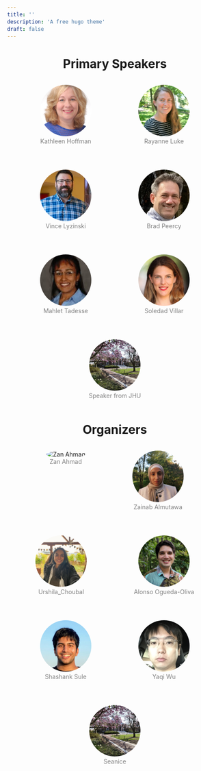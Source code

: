 ```yaml
---
title: ''
description: 'A free hugo theme'
draft: false
---
```


<h1 style="text-align: center;">Primary Speakers</h1>


<div style="display: flex; justify-content: center; gap: 30px; flex-wrap: wrap;">
    <figure style="text-align: center;">
        <img src="Kathleen_Hoffman.JPG" alt="Kathleen Hoffman" width="120" height="120" style="border-radius: 50%; object-fit: cover;">
        <figcaption style="font-size: 14px; color: gray;">Kathleen Hoffman</figcaption>
    </figure>
    <figure style="text-align: center;">
        <img src="Rayanne_Luke.JPG" alt="Rayanne Luke" width="120" height="120" style="border-radius: 50%; object-fit: cover;">
        <figcaption style="font-size: 14px; color: gray;">Rayanne Luke</figcaption>
    </figure>
    <figure style="text-align: center;">
        <img src="Vince_Lyzinski.png" alt="Vince Lyzinski" width="120" height="120" style="border-radius: 50%; object-fit: cover;">
        <figcaption style="font-size: 14px; color: gray;">Vince Lyzinski</figcaption>
    </figure>
    <figure style="text-align: center;">
        <img src="Brad_Peercy.jpg" alt="Brad Peercy" width="120" height="120" style="border-radius: 50%; object-fit: cover;">
        <figcaption style="font-size: 14px; color: gray;">Brad Peercy</figcaption>
    </figure>
    <figure style="text-align: center;">
        <img src="Mahlet_Tadesse.jpg" alt="Mahlet Tadesse" width="120" height="120" style="border-radius: 50%; object-fit: cover;">
        <figcaption style="font-size: 14px; color: gray;">Mahlet Tadesse</figcaption>
    </figure>
    <figure style="text-align: center;">
        <img src="Soledad_Villar.png" alt="Soledad Villar" width="120" height="120" style="border-radius: 50%; object-fit: cover;">
        <figcaption style="font-size: 14px; color: gray;">Soledad Villar</figcaption>
    </figure>
    <figure style="text-align: center;">
        <img src="jhu.png" alt="Name" width="120" height="120" style="border-radius: 50%; object-fit: cover;">
        <figcaption style="font-size: 14px; color: gray;">Speaker from JHU</figcaption>
    </figure>
</div>

<h1 style="text-align: center;">Organizers</h1>
<div style="display: flex; justify-content: center; gap: 30px; flex-wrap: wrap;">
    <figure style="text-align: center;">
        <img src="Zan_Ahmad.jpeg" alt="Zan Ahmad" width="120" height="120" style="border-radius: 50%; object-fit: cover;">
        <figcaption style="font-size: 14px; color: gray;">Zan Ahmad</figcaption>
    </figure>
    <figure style="text-align: center;">
        <img src="Zainab_Almutawa.jpg" alt="Zainab Almutawa" width="120" height="120" style="border-radius: 50%; object-fit: cover;">
        <figcaption style="font-size: 14px; color: gray;">Zainab Almutawa</figcaption>
    </figure>
    <figure style="text-align: center;">
        <img src="Urshila_Choubal.jpeg" alt="Urshila_Choubal" width="120" height="120" style="border-radius: 50%; object-fit: cover;">
        <figcaption style="font-size: 14px; color: gray;">Urshila_Choubal</figcaption>
    </figure>
    <figure style="text-align: center;">
        <img src="Alonso_Ogueda-Oliva.jpg" alt="Alonso Ogueda-Oliva" width="120" height="120" style="border-radius: 50%; object-fit: cover;">
        <figcaption style="font-size: 14px; color: gray;">Alonso Ogueda-Oliva</figcaption>
    </figure>
    <figure style="text-align: center;">
        <img src="Shashank_Sule.jpeg" alt="Shashank Sule" width="120" height="120" style="border-radius: 50%; object-fit: cover;">
        <figcaption style="font-size: 14px; color: gray;">Shashank Sule</figcaption>
    </figure>
    <figure style="text-align: center;">
        <img src="Yaqi_Wu.jpg" alt="Yaqi Wu" width="120" height="120" style="border-radius: 50%; object-fit: cover;">
        <figcaption style="font-size: 14px; color: gray;">Yaqi Wu</figcaption>
    </figure>
    <figure style="text-align: center;">
        <img src="jhu.png" alt="Seanice" width="120" height="120" style="border-radius: 50%; object-fit: cover;">
        <figcaption style="font-size: 14px; color: gray;">Seanice</figcaption>
    </figure>
</div>

<!-- <figure style="text-align: center;">
    <img src="jhu.png" alt="test new pic" width="150" height="150" style="border-radius: 50%; object-fit: cover; display: block; margin: auto;">
    <figcaption style="font-size: 14px; color: gray;">This is a test picture of JHU</figcaption>
</figure> -->


<!-- ## Quick start: how to install 📥 -->

<!-- <img src="jhu.png" alt="test new pic" width="100">  Yaqi Wu

<figure style="text-align: center;">
    <img src="jhu.png" alt="test new pic" width="150" height="150" style="border-radius: 50%; object-fit: cover; display: block; margin: auto;">
    <figcaption style="font-size: 14px; color: gray;">This is a test picture of JHU</figcaption>
</figure>


<!-- <div style="display: flex; justify-content: center; gap: 40px; flex-wrap: wrap;">
    <figure style="text-align: center;">
        <img src="jhu.png" alt="test new pic" width="150" height="150" style="border-radius: 50%; object-fit: cover;">
        <figcaption style="font-size: 14px; color: gray;">Person 1</figcaption>
    </figure>
    <figure style="text-align: center;">
        <img src="jhu.png" alt="test new pic" width="150" height="150" style="border-radius: 50%; object-fit: cover;">
        <figcaption style="font-size: 14px; color: gray;">Person 2</figcaption>
    </figure>
    <figure style="text-align: center;">
        <img src="jhu.png" alt="test new pic" width="150" height="150" style="border-radius: 50%; object-fit: cover;">
        <figcaption style="font-size: 14px; color: gray;">Person 3</figcaption>
    </figure>
    <figure style="text-align: center;">
        <img src="jhu.png" alt="test new pic" width="150" height="150" style="border-radius: 50%; object-fit: cover;">
        <figcaption style="font-size: 14px; color: gray;">Person 4</figcaption>
    </figure>
    <figure style="text-align: center;">
        <img src="jhu.png" alt="test new pic" width="150" height="150" style="border-radius: 50%; object-fit: cover;">
        <figcaption style="font-size: 14px; color: gray;">Person 5</figcaption>
    </figure>
    <figure style="text-align: center;">
        <img src="jhu.png" alt="test new pic" width="150" height="150" style="border-radius: 50%; object-fit: cover;">
        <figcaption style="font-size: 14px; color: gray;">Person 6</figcaption>
    </figure>
</div> -->

<!-- 1. Install hugo extended, follow [the official installation guide](https://gohugo.io/installation/). For using this theme you **DO NOT NEED** to execute `hugo new site`, as you will be cloning an example site in step 2.

2. Clone the exampleSite and the theme from the repo:`git init && git clone -b exampleSite --recurse-submodules https://github.com/ololiuhqui/magnolia-free-hugo-theme <YourSiteName>` (change \<YourSiteName\> in the command with the name you wanna give to your site).

3. Delete your default `config.toml` from the root folder of your site; the new configurations will be found in `config/_default`. The main configuration file is `config/_default/config.toml`, but most variables are overwritten or defined by the individual language configuration files (eg. `config/_default/languages/.en.toml`)

4. Move to your site directory and see the website preview with `hugo serve -D`

## How to update ♻

- From the root directory of your website run: `git submodule update --remote --merge`.

## How to customize 🎨

- Use your preferred color palette by modifying the Bootstrap variables in `assets/scss/custom-variables.scss`.

- Change the config files in `/config/_default` and `/config/_default/languages` adding your own elements to the pages. You can change the page names there as well.

- Edit the homepage content in `content/<language>/pages/_index.html`, markdown supported.

- Edit pages names, slugs and metadescriptions in `content/<language>/pages/<page>/index.html`.

- Change the images of the website from the `content/<language>/pages/<page>/<image>` folders (pages and posts use [Page bundles](https://gohugo.io/content-management/page-bundles/)).

- Add your own favicon, background and default meta-image (the image used in SEO) in `assets/img`. These files can be of any extension but must have the same name of the ones currently in the example site assets directory.

## How to manage posts ✏️

### Enable/Disable Blog

_Wait, you told me this theme was noob friendly, I don't wanna deal with all the blog stuff!_ <br/>
_I need a simple landing page and all this blog feature is something I don't care about!_

**If you don't need posts you can disable the blog part of the theme entirely from within the config files and just use Magnolia as a simple landing site**

- To disable _tags only_ rendering and indexing for the entire site -> `config.toml` uncomment `#disableKinds = ['taxonomy', 'term']`.
- To disable _post and tags_ rendering and indexing for the entire site -> `config.toml` uncomment `#disableKinds = ['taxonomy', 'term']` and `#ignoreFiles= ['posts/*']`.

### Content organization

The `/content` folder contains different types of content, the content organization mimicts the site structure.

```
content
├── en
│   ├── _index.md
│   ├── pages
│   ├── posts
│   ├── profile.webp
│   └── tags
└── it
    ├── _index.md
    ├── pages
    ├── posts
    ├── profile.webp
    └── tags
```

For each language, you will find yourself in front of the homepage `_index.md` and the image used for the homepage presentation section (`profile.webp`). The other directories will contain exactly what you expect.

`pages`= normal website pages (office, services etc).
`posts`= site posts.
`tags` = custom tags.

#### Posts

- Create a new post with: `hugo new --kind post-bundle content/<lang>/posts/<post-name>`. This will be its very simple structure:

```
content/en/posts
├── a-poem-about-flowers
│   ├── images
│   │   └── featured.jpg
│   └── index.md
```

- Edit the metadata in `index.md` and add your post content below.

- Add a post featured image by subsituting the `featured.webp` placeholder in `/images`. The featured image has to be called "featured" but can be of any extension. If you wish you can remove the placeholder to have a text-only post.

#### Tags

1. One option is to automatically create tags by adding them to posts frontmatters.

2. The second option is to create a new tag with: `hugo new --kind tag content/<lang>/tags/<tag-name>`. Creating tags this way will allow for a finer manipulation, you can translate tags here by giving the same translationKey in frontmatter in every different language. Hence having your posts sorted the same for each language and have tag pages translations available.

```
content/en/tags
├── flowers
│   └── _index.md
```

For more on content organization refefer to [Content organization | Hugo](https://gohugo.io/content-management/organization/).

## Add new languages 🚩

1. Head to `config/_default/languages`.
2. Duplicate one of the language files, change the language tag, name of the file (en, it, fr etc): this should be compliant with [RFC 5646](https://gohugo.io/content-management/multilingual/). Use the [RFC 5646 Language Tags List](https://gist.github.com/msikma/8912e62ed866778ff8cd) for a quicker setup.
3. Translate the variables values inside the `.toml` file accordingly to the language.
4. In the `/content` directory, duplicate one of the language folders and change the name accordingly to your new language as in step 2.
5. For each of the `.html` file in `/content/pages`, you can change `title` and `slug` freely. `translationKey` should remain untouched or should be changed in every language page file. I strongly suggest you to translate the SEO here as well.
6. For each of the `.md` files in `content/posts/<my-post>` translate the content and the frontmatter values you need (eg. _summary_).

## Custom 404 page

To add the custom 404 page and make it work on github pages, you will have to add it manually when building the site executing `hugo`. This is because github pages looks for a 404 template in the root directory of the project, you can therefore only have one single 404 page for all the languages. To create a symlink to the english 404 version, which will then be used as default 404 once hosting, after running `hugo` run `ln -s public/en/404/index.html public/404.html`.

## Remunerate my time and energy 💫

![Liberapay receiving](https://img.shields.io/liberapay/receives/ololiuhqui)
![GitHub Sponsors](https://img.shields.io/github/sponsors/ololiuhqui)

Designing this theme and making it available for you took a lot of time and effort.

The MIT license means that you are completely free to do whatevere you want with this theme, even [make money from it!](https://opensource.org/license/MIT)

If you wish you can support me in several ways.

**[Why you should btw?](/posts/why-donating-to-free-and-opensource-software-projects-is-important/)** -->

